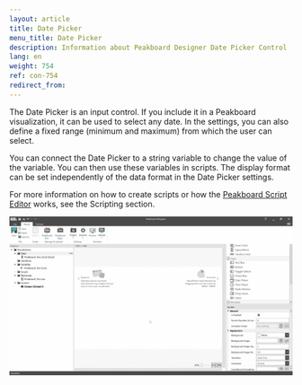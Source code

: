 ```yaml
---
layout: article
title: Date Picker
menu_title: Date Picker
description: Information about Peakboard Designer Date Picker Control
lang: en
weight: 754
ref: con-754
redirect_from:
---
```


The Date Picker is an input control. 
If you include it in a Peakboard visualization, it can be used to select any date.
In the settings, you can also define a fixed range (minimum and maximum) from which the user can select.

You can connect the Date Picker to a string variable to change the value of the variable. 
You can then use these variables in scripts.
The display format can be set independently of the data format in the Date Picker settings.

For more information on how to create scripts or how the [Peakboard Script Editor](/scripting/en-script-editor.html) works, see the Scripting section.

![Add Date Picker](/assets/images/Controls/Datepicker/en_datepicker-add.gif)